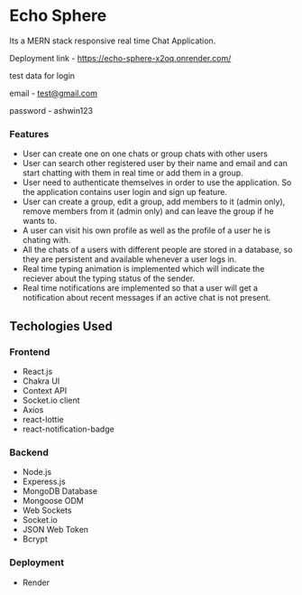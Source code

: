 # Echo Sphere

Its a MERN stack responsive real time Chat Application.

Deployment link - https://echo-sphere-x2oq.onrender.com/

test data for login

email - test@gmail.com

password - ashwin123

### Features

- User can create one on one chats or group chats with other users
- User can search other registered user by their name and email and can start chatting with them in real time or add them in a group.
- User need to authenticate themselves in order to use the application. So the application contains user login and sign up feature.
- User can create a group, edit a group, add members to it (admin only), remove members from it (admin only) and can leave the group if he wants to.
- A user can visit his own profile as well as the profile of a user he is chating with.
- All the chats of a users with different people are stored in a database, so they are persistent and available whenever a user logs in.
- Real time typing animation is implemented which will indicate the reciever about the typing status of the sender.
- Real time notifications are implemented so that a user will get a notification about recent messages if an active chat is not present.

## Techologies Used

### Frontend

- React.js
- Chakra UI
- Context API
- Socket.io client
- Axios
- react-lottie
- react-notification-badge

### Backend

- Node.js
- Experess.js
- MongoDB Database
- Mongoose ODM
- Web Sockets
- Socket.io
- JSON Web Token
- Bcrypt

### Deployment

- Render
